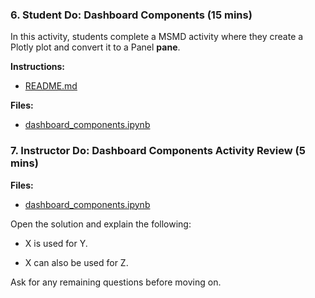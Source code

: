 ### 6. Student Do: Dashboard Components (15 mins)

In this activity, students complete a MSMD activity where they create a Plotly plot and convert it to a Panel **pane**.

**Instructions:**

* [README.md](Activities/06-Stu_Dashboard_Components/README.md)

**Files:**

* [dashboard_components.ipynb](Activities/06-Stu_Dashboard_Components/Unsolved/dashboard_components.ipynb)

### 7. Instructor Do: Dashboard Components Activity Review (5 mins)

**Files:**

* [dashboard_components.ipynb](Activities/06-Stu_Dashboard_Components/Solved/dashboard_components.ipynb)

Open the solution and explain the following:

* X is used for Y.

* X can also be used for Z.

Ask for any remaining questions before moving on.
